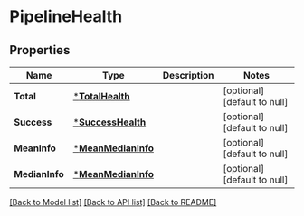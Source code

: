 # PipelineHealth

## Properties
Name | Type | Description | Notes
------------ | ------------- | ------------- | -------------
**Total** | [***TotalHealth**](TotalHealth.md) |  | [optional] [default to null]
**Success** | [***SuccessHealth**](SuccessHealth.md) |  | [optional] [default to null]
**MeanInfo** | [***MeanMedianInfo**](MeanMedianInfo.md) |  | [optional] [default to null]
**MedianInfo** | [***MeanMedianInfo**](MeanMedianInfo.md) |  | [optional] [default to null]

[[Back to Model list]](../README.md#documentation-for-models) [[Back to API list]](../README.md#documentation-for-api-endpoints) [[Back to README]](../README.md)

